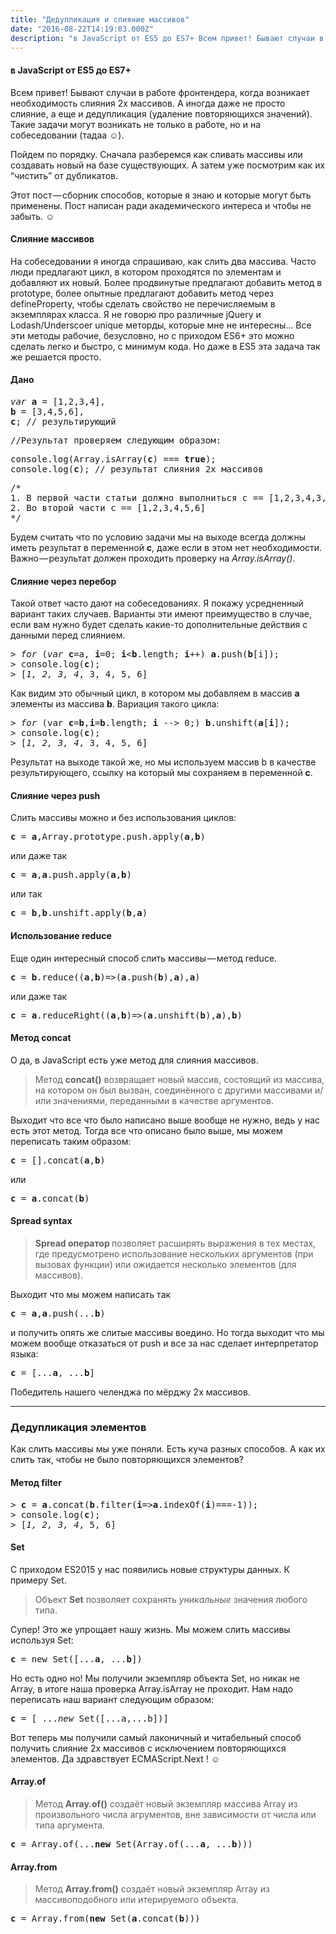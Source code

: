 ```yaml
---
title: "Дедупликация и слияние массивов"
date: "2016-08-22T14:19:03.000Z"
description: "в JavaScript от ES5 до ES7+ Всем привет! Бывают случаи в работе фронтендера, когда возникает необходимость слияния 2х массивов. "
---
```


<h4>в JavaScript от ES5 до ES7+</h4>
<p>Всем привет! Бывают случаи в работе фронтендера, когда возникает необходимость слияния 2х массивов. А иногда даже не просто слияние, а еще и дедупликация (удаление повторяющихся значений). Такие задачи могут возникать не только в работе, но и на собеседовании (тадаа ☺).</p>
<p>Пойдем по порядку. Сначала разберемся как сливать массивы или создавать новый на базе существующих. А затем уже посмотрим как их “чистить” от дубликатов.</p>
<p>Этот пост — сборник способов, которые я знаю и которые могут быть применены. Пост написан ради академического интереса и чтобы не забыть. ☺</p>
<h4>Слияние массивов</h4>
<p>На собеседовании я иногда спрашиваю, как слить два массива. Часто люди предлагают цикл, в котором проходятся по элементам и добавляют их новый. Более продвинутые предлагают добавить метод в prototype, более опытные предлагают добавить метод через defineProperty, чтобы сделать свойство не перечисляемым в экземплярах класса. Я не говорю про различные jQuery и Lodash/Underscoer unique меторды, которые мне не интересны… Все эти методы рабочие, безусловно, но с приходом ES6+ это можно сделать легко и быстро, с минимум кода. Но даже в ES5 эта задача так же решается просто.</p>
<h4>Дано</h4>
<pre><em>var</em> <strong>a</strong> = [1,2,3,4],<br><strong>b</strong> = [3,4,5,6],<br><strong>c</strong>; // результирующий</pre>
<pre>//Результат проверяем следующим образом:</pre>
<pre>console.log(Array.isArray(<strong>c</strong>) === <strong>true</strong>);<br>console.log(<strong>c</strong>); // результат слияния 2х массивов</pre>
<pre>/*<br>1. В первой части статьи должно выполниться c == [1,2,3,4,3,4,5,6]<br>2. Во второй части c == [1,2,3,4,5,6]<br>*/</pre>
<p>Будем считать что по условию задачи мы на выходе всегда должны иметь результат в переменной <strong>c</strong>, даже если в этом нет необходимости. Важно — результат должен проходить проверку на <em>Array.isArray()</em>.</p>
<h4>Слияние через перебор</h4>
<p>Такой ответ часто дают на собеседованиях. Я покажу усредненный вариант таких случаев. Варианты эти имеют преимущество в случае, если вам нужно будет сделать какие-то дополнительные действия с данными перед слиянием.</p>
<pre><em>&gt; for</em> (<em>var</em> <strong>c</strong>=a, <strong>i</strong>=0; <strong>i</strong>&lt;<strong>b</strong>.length; <strong>i</strong>++) <strong>a</strong>.push(<strong>b</strong>[i]);<br>&gt; console.log(<strong>c</strong>);<br>&gt; [<em>1, 2, 3, 4</em>, 3, 4, 5, 6]</pre>
<p>Как видим это обычный цикл, в котором мы добавляем в массив <strong>a</strong> элементы из массива <strong>b</strong>. Вариация такого цикла:</p>
<pre>&gt; <em>for</em> (var <strong>c</strong>=<strong>b</strong>,<strong>i</strong>=<strong>b</strong>.length; <strong>i</strong> --&gt; 0;) <strong>b</strong>.unshift(<strong>a</strong>[<strong>i</strong>]);<br>&gt; console.log(<strong>c</strong>);<br>&gt; [<em>1, 2, 3, 4</em>, 3, 4, 5, 6]</pre>
<p>Результат на выходе такой же, но мы используем массив b в качестве результирующего, ссылку на который мы сохраняем в переменной <strong>c</strong>.</p>
<h4>Слияние через push</h4>
<p>Слить массивы можно и без использования циклов:</p>
<pre><strong>c</strong> = <strong>a</strong>,Array.prototype.push.apply(<strong>a</strong>,<strong>b</strong>)</pre>
<p>или даже так</p>
<pre><strong>c</strong> = <strong>a</strong>,<strong>a</strong>.push.apply(<strong>a</strong>,<strong>b</strong>)</pre>
<p>или так</p>
<pre><strong>c</strong> = <strong>b</strong>,<strong>b</strong>.unshift.apply(<strong>b</strong>,<strong>a</strong>)</pre>
<h4>Использование reduce</h4>
<p>Еще один интересный способ слить массивы — метод reduce.</p>
<pre><strong>c</strong> = <strong>b</strong>.reduce((<strong>a</strong>,<strong>b</strong>)=&gt;(<strong>a</strong>.push(<strong>b</strong>),<strong>a</strong>),<strong>a</strong>)</pre>
<p>или даже так</p>
<pre><strong>c</strong> = <strong>a</strong>.reduceRight((<strong>a</strong>,<strong>b</strong>)=&gt;(<strong>a</strong>.unshift(<strong>b</strong>),<strong>a</strong>),<strong>b</strong>)</pre>
<h4>Метод concat</h4>
<p>О да, в JavaScript есть уже метод для слияния массивов.</p>
<blockquote><p>Метод <strong>concat()</strong> возвращает новый массив, состоящий из массива, на котором он был вызван, соединённого с другими массивами и/или значениями, переданными в качестве аргументов.</p></blockquote>
<p>Выходит что все что было написано выше вообще не нужно, ведь у нас есть этот метод. Тогда все что описано было выше, мы можем переписать таким образом:</p>
<pre><strong>c</strong> = [].concat(<strong>a</strong>,<strong>b</strong>)</pre>
<p>или</p>
<pre><strong>c</strong> = <strong>a</strong>.concat(<strong>b</strong>)</pre>
<h4>Spread syntax</h4>
<blockquote><p>
<strong>Spread оператор </strong>позволяет расширять выражения в тех местах, где предусмотрено использование нескольких аргументов (при вызовах функции) или ожидается несколько элементов (для массивов).</p></blockquote>
<p>Выходит что мы можем написать так</p>
<pre><strong>c</strong> = <strong>a</strong>,<strong>a</strong>.push(...<strong>b</strong>)</pre>
<p>и получить опять же слитые массивы воедино. Но тогда выходит что мы можем вообще отказаться от push и все за нас сделает интерпретатор языка:</p>
<pre><strong>c</strong> = [...<strong>a</strong>, ...<strong>b</strong>]</pre>
<p>Победитель нашего челенджа по мёрджу 2х массивов.</p>
<hr>
<h3>Дедупликация элементов</h3>
<p>Как слить массивы мы уже поняли. Есть куча разных способов. А как их слить так, чтобы не было повторяющихся элементов?</p>
<h4>Метод filter</h4>
<pre>&gt;<strong> c</strong> = <strong>a</strong>.concat(<strong>b</strong>.filter(<strong>i</strong>=&gt;<strong>a</strong>.indexOf(<strong>i</strong>)===-1));<br>&gt; console.log(<strong>c</strong>);<br>&gt; [<em>1, 2, 3, 4</em>, 5, 6]</pre>
<h4>Set</h4>
<p>С приходом ES2015 у нас появились новые структуры данных. К примеру Set.</p>
<blockquote><p>Объект <strong>Set</strong> позволяет сохранять <em>уникальные</em> значения любого типа.</p></blockquote>
<p>Супер! Это же упрощает нашу жизнь. Мы можем слить массивы используя Set:</p>
<pre><strong>c</strong> = new Set([...<strong>a</strong>, ...<strong>b</strong>])</pre>
<p>Но есть одно но! Мы получили экземпляр объекта Set, но никак не Array, в итоге наша проверка Array.isArray не проходит. Нам надо переписать наш вариант следующим образом:</p>
<pre><strong>c</strong> = [ ...<em>new</em> Set([...a,...b])]</pre>
<p>Вот теперь мы получили самый лаконичный и читабельный способ получить слияние 2х массивов с исключением повторяющихся элементов. Да здравствует ECMAScript.Next ! ☺</p>
<h4>Array.of</h4>
<blockquote><p>Метод <strong>Array.of()</strong> создаёт новый экземпляр массива Array из произвольного числа агрументов, вне зависимости от числа или типа аргумента.</p></blockquote>
<pre><strong>c</strong> = Array.of(...<strong>new</strong> Set(Array.of(...<strong>a</strong>, ...<strong>b</strong>)))</pre>
<h4>Array.from</h4>
<blockquote><p>Метод <strong>Array.from()</strong> создаёт новый экземпляр Array из массивоподобного или итерируемого объекта.</p></blockquote>
<pre><strong>c</strong> = Array.from(<strong>new</strong> Set(<strong>a</strong>.concat(<strong>b</strong>)))</pre>


